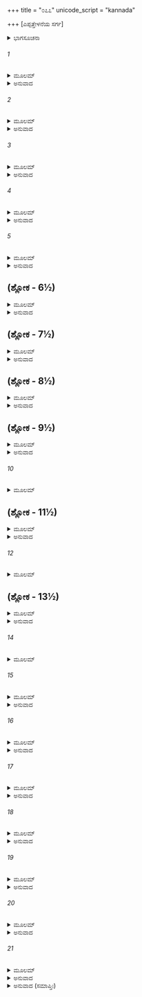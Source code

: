 +++
title = "೦೭೭"
unicode_script = "kannada"

+++
[ಎಪ್ಪತ್ತೇಳನೆಯ ಸರ್ಗ]



<details><summary>ಭಾಗಸೂಚನಾ</summary>

ಅಗಸ್ತ್ಯರು ಸ್ವರ್ಗೀಯ ಪುರುಷನೊಬ್ಬನು ಶವಭಕ್ಷಣೆ ಮಾಡಿದ ಪ್ರಸಂಗವನ್ನು ಶ್ರೀರಾಮನಿಗೆ ಹೇಳಿದುದು
</details>

###### 1


<details><summary>ಮೂಲಮ್</summary>

ಪುರಾ ತ್ರೇತಾಯುಗೇ ರಾಮ ಬಭೂವಂ ಬಹುವಿಸ್ತರಮ್ ।  
ಸಮಂತಾದ್ಯೋಜನಶತಂ ವಿಮೃಗಂ ಪಕ್ಷಿವರ್ಜಿತಮ್ ॥
</details>

<details><summary>ಅನುವಾದ</summary>

(ಅಗಸ್ತ್ಯರು ಹೇಳುತ್ತಾರೆ -) ಶ್ರೀರಾಮಾ! ಹಿಂದಿನ ತ್ರೇತಾಯುಗದ ಮಾತು - ಒಂದು ಬಹಳ ದೊಡ್ಡ ವನವಿತ್ತು, ಅದು ಸುತ್ತಲೂ ನೂರು ಯೋಜನ ವ್ಯಾಪಿಸಿತ್ತು; ಆದರೆ ಆ ವನದಲ್ಲಿ ಪಶು-ಪಕ್ಷಿಗಳು ಇರಲಿಲ್ಲ.॥1॥
</details>

###### 2


<details><summary>ಮೂಲಮ್</summary>

ತಸ್ಮಿನ್ನಿರ್ಮಾನುಷೇಽರಣ್ಯೇ ಕುರ್ವಾಣಸ್ತಪ ಉತ್ತಮಮ್ ।  
ಅಹಮಾಕ್ರಮಿತುಂ ಸೌಮ್ಯ ತದರಣ್ಯ ಮುಪಾಗಮಮ್ ॥
</details>

<details><summary>ಅನುವಾದ</summary>

ಸೌಮ್ಯ! ಆ ನಿರ್ಜನ ವನದಲ್ಲಿ ಉತ್ತಮ ತಪಸ್ಸು ಮಾಡಲು ಉಪಯುಕ್ತ ಸ್ಥಾನವನ್ನು ಹುಡುಕುತ್ತಾ ತಿರುಗಾಡುತ್ತಾ ನಾನು ಅಲ್ಲಿಗೆ ಹೋದೆ.॥2॥
</details>

###### 3


<details><summary>ಮೂಲಮ್</summary>

ತಸ್ಯ ರೂಪಮರಣ್ಯಸ್ಯ ನಿರ್ದೇಷ್ಟುಂ ನ ಶಶಾಕ ಹ ।  
ಫಲಮೂಲೈಃ ಸುಖಾಸ್ವಾದೈರ್ಬಹುರೂಪೈಶ್ಚ ಪಾದಪೈಃ ॥
</details>

<details><summary>ಅನುವಾದ</summary>

ಆ ವನವು ಎಷ್ಟು ಸುಖದಾಯಕ ಇದ್ದಿತೋ, ಅದನ್ನು ತಿಳಿಸಲು ನಾನು ಅಸಮರ್ಥನಾಗಿದ್ದೇನೆ. ಸ್ವಾದಿಷ್ಟ ಫಲ-ಮೂಲ ಹಾಗೂ ಅನೇಕ ಆಕಾರದ ಬಣ್ಣದ ವೃಕ್ಷಗಳು ಅದರ ಶೋಭೆ ಹೆಚ್ಚಿಸಿದ್ದವು.॥3॥
</details>

###### 4


<details><summary>ಮೂಲಮ್</summary>

ತಸ್ಯಾರಣ್ಯಸ್ಯ ಮಧ್ಯೇ ತು ಸರೋ ಯೋಜನಮಾಯತಮ್ ।  
ಹಂಸಕಾರಂಡವಾಕೀರ್ಣಂ ಚಕ್ರವಾಕೋಪಶೋಭಿತಮ್ ॥
</details>

<details><summary>ಅನುವಾದ</summary>

ಆ ವನದ ಮಧ್ಯದಲ್ಲಿ ಒಂದು ಸರೋವರವಿತ್ತು, ಅದರ ಉದ್ದ-ಅಗಲ ಒಂದೊಂದು ಯೋಜನವಿತ್ತು. ಅದರಲ್ಲಿ ಹಂಸ, ಕಾರಂಡವ, ಮೊದಲಾದ ಜಲಪಕ್ಷಿಗಳಿದ್ದು, ಚಕ್ರವಾಕಗಳ ಜೋಡಿಗಳು ಅದರ ಶೋಭೆ ಹೆಚ್ಚಿಸಿದ್ದವು.॥4॥
</details>

###### 5


<details><summary>ಮೂಲಮ್</summary>

ಪದ್ಮೋತ್ಪಲಸಮಾಕೀರ್ಣಂ ಸಮತಿಕ್ರಾಂತಶೈವಲಮ್ ।  
ತದಾಶ್ಚರ್ಯಮಿವಾತ್ಯರ್ಥಂ ಸುಖಾಸ್ವಾದಮನುತ್ತಮಮ್ ॥
</details>

<details><summary>ಅನುವಾದ</summary>

ಅದರಲ್ಲಿ ಕಮಲ, ನೈದಿಲೆ ಅರಳಿದ್ದವು, ಸರೋವರಕ್ಕೆ ಯಾವುದೇ ಹೆಸರಿರಲಿಲ್ಲ. ಆ ಪರಮೋತ್ತಮ ಸರೋವರ ಅತ್ಯಂತ ಆಶ್ಚರ್ಯಮಯವಾಗಿ ಕಾಣುತ್ತಿತ್ತು. ಅದರ ನೀರು ಕುಡಿಯಲು ಸ್ವಾದಿಷ್ಟ ಮತ್ತು ಸುಖದವಾಗಿತ್ತು.॥5॥
</details>

## (ಶ್ಲೋಕ - 6½)


<details><summary>ಮೂಲಮ್</summary>

ಅರಜಸ್ಕಂ ತದಕ್ಷೋಭ್ಯಂ ಶ್ರೀಮತ್ಪಕ್ಷಿಗಣಾಯುತಮ್ ।  
ತಸ್ಮಿನ್ ಸರಃಸಮೀಪೇತು ಮಹದದ್ಭುತಮಾಶ್ರಮಮ್ ॥  
ಪುರಾಣಂಪುಣ್ಯಮತ್ಯರ್ಥಂ ತಪಸ್ವಿಜನವರ್ಜಿತಮ್ ।
</details>

<details><summary>ಅನುವಾದ</summary>

ಕೆಸರಿಲ್ಲದೆ ಅದು ಸ್ವಚ್ಛವಾಗಿತ್ತು. ಅದನ್ನು ಯಾರೂ ದಾಟಲಾರರು. ಅದರೊಳಗೆ ಸುಂದರ ಪಕ್ಷಿಳು ಕಲರವ ಮಾಡುತ್ತಿದ್ದವು. ಆ ಸರೋವರದ ಬಳಿ ಒಂದು ಪುರಾತನ, ವಿಶಾಲ, ಅದ್ಭುತ ಆಶ್ರಮವಿದ್ದು, ಆದರೆ ಒಬ್ಬನೂ ತಪಸ್ವಿಗಳು ಇರಲಿಲ್ಲ.॥6½॥
</details>

## (ಶ್ಲೋಕ - 7½)


<details><summary>ಮೂಲಮ್</summary>

ತತ್ರಾಹಮವಸಂ ರಾತ್ರಿಂ ನೈದಾಘೀಂ ಪುರುಷರ್ಷಭ ॥  
ಪ್ರಭಾತೇ ಕಲ್ಯಮುತ್ಥಾಯ ಸರಸ್ತದುಪಚಕ್ರಮೇ ।
</details>

<details><summary>ಅನುವಾದ</summary>

ಪುರುಷಶ್ರೇಷ್ಠನೇ! ಗ್ರೀಷ್ಮಋತುವಿನ ರಾತ್ರಿಯಲ್ಲಿ ನಾನು ಆ ಆಶ್ರಮದಲ್ಲಿ ತಂಗಿದ್ದೆ. ಪ್ರಾತಃಕಾಲ ಎದ್ದು ಸ್ನಾನಾದಿ ಗಳಿಗಾಗಿ ನಾನು ಆ ಸರೋವರದ ತಡಿಗೆ ಹೋದೆ.॥7½॥
</details>

## (ಶ್ಲೋಕ - 8½)


<details><summary>ಮೂಲಮ್</summary>

ಅಥಾಪಶ್ಯಂ ಶವಂ ತತ್ರ ಸುಪುಷ್ಟಮರಜಃ ಕ್ವಚಿತ್ ॥  
ತಿಷ್ಠಂತಂ ಪರಯಾ ಲಕ್ಷ್ಮ್ಯಾ ತಸ್ಮಿಂಸ್ತೋಯಾಶಯೇ ನೃಪ ।
</details>

<details><summary>ಅನುವಾದ</summary>

ಆಗ ನನಗೆ ಅಲ್ಲಿ ಹೃಷ್ಟ-ಪುಷ್ಟವಾದ, ನಿರ್ಮಲವಾದ ಒಂದು ಶವ ಕಂಡುಬಂತು. ಅದರಲ್ಲಿ ಎಲ್ಲಿಯೂ ಮಲಿನತೆ ಇರಲಿಲ್ಲ. ನರೇಶ್ವರ! ಆ ಶವವು ಜಲಾಶಯದ ತೀರದಲ್ಲಿ ಬಿದ್ದಿತ್ತು.॥8½॥
</details>

## (ಶ್ಲೋಕ - 9½)


<details><summary>ಮೂಲಮ್</summary>

ತಮರ್ಥಂ ಚಿಂತಯಾನೋಹಂ ಮುಹೂರ್ತಂ ತತ್ರ ರಾಘವ ॥  
ವಿಷ್ಠಿತೋಽಸ್ಮಿ ಸರಸ್ತೀರೇ ಕಿಂ ನ್ವಿದಂ ಸ್ಯಾದಿತಿಪ್ರಭೋ ।
</details>

<details><summary>ಅನುವಾದ</summary>

ಪ್ರಭೋ! ರಘುನಂದನ! ಇದೇನು ಎಂದು ನಾನು ಆ ಶವದ ಕುರಿತು ಯೋಚಿಸುತ್ತಿದ್ದೆ. ಅಲ್ಲಿ ಎರಡು ಗಳಿಗೆ ಆ ಪುಷ್ಕರಿಣಿಯ ತೀರದಲ್ಲಿ ಕುಳಿತ್ತಿದ್ದೆ.॥9½॥
</details>

###### 10


<details><summary>ಮೂಲಮ್</summary>

ಅಥಾಪಶ್ಯಂ ಮುಹೂರ್ತಾತ್ತು ದಿವ್ಯಮದ್ಭುತದರ್ಶನಮ್ ॥
</details>

## (ಶ್ಲೋಕ - 11½)


<details><summary>ಮೂಲಮ್</summary>

ವಿಮಾನಂ ಪರಮೋದಾರಂ ಹಂಸಯುಕ್ತಂ ಮನೋಜವಮ್ ।  
ಅತ್ಯರ್ಥಂಸ್ವರ್ಗಿಣಂ ತತ್ರ ವಿಮಾನೇ ರಘುನಂದನ ॥  
ಉಪಾಸ್ತೇಽಪ್ಸರಸಾಂ ವೀರ ಸಹಸ್ರಂ ದಿವ್ಯಭೂಷಣಮ್ ।
</details>

<details><summary>ಅನುವಾದ</summary>

ಎರಡು ಗಳಿಗೆ ಕಳೆಯುತ್ತಲೇ ಅಲ್ಲಿ ಒಂದು ದಿವ್ಯ, ಅದ್ಭುತ, ಉತ್ತಮ ಹಂಸಯುಕ್ತ, ಮನೋವೇಗದಂತಹ ವಿಮಾನ ಇಳಿಯಿತು. ರಘುನಂದನ! ಆ ವಿಮಾನದಲ್ಲಿ ಅತ್ಯಂತ ರೂಪವಂತ ಓರ್ವ ಸ್ವರ್ಗವಾಸೀ ದೇವತೆ ಕುಳಿತ್ತಿದ್ದನು. ದಿವ್ಯ ಆಭೂಷಣಗಳಿಂದ ವಿಭೂಷಿತ ಸಾವಿರಾರು ಅಪ್ಸರೆಯರು ಅವನ ಸೇವೆಗಾಗಿ ಅದರಲ್ಲಿ ಕುಳಿತ್ತಿದ್ದರು.॥10-11½॥
</details>

###### 12


<details><summary>ಮೂಲಮ್</summary>

ಗಾಯಂತಿ ಕಾಶ್ಚಿದ್ ರಮ್ಯಾಣಿ ವಾದಯಂತಿ ತಥಾಪರಾಃ ॥
</details>

## (ಶ್ಲೋಕ - 13½)


<details><summary>ಮೂಲಮ್</summary>

ಮೃದಂಗ ವೀಣಾಪಣವಾನ್ ನೃತ್ಯಂತಿ ಚ ತಥಾಪರಾಃ ।  
ಅಪರಾಶ್ಚಂದ್ರರಶ್ಮ್ಯಾಭೈರ್ಹೇಮದಂಡೈರ್ಮಹಾಧನೈಃ ॥  
ದೋಧೂಯುರ್ವದನಂ ತಸ್ಯ ಪುಂಡರೀಕನಿಭೇಕ್ಷಣಾಃ ।
</details>

<details><summary>ಅನುವಾದ</summary>

ಅವರಲ್ಲಿ ಕೆಲವರು ಮನೋಹರ ಹಾಡು ಹಾಡುತ್ತಿದ್ದರೆ, ಕೆಲವರು ಮೃದಂಗ, ವೀಣೆ, ಪಣವ ಮೊದಲಾದ ವಾದ್ಯಗಳನ್ನು ನುಡಿಸುತ್ತಿದ್ದರು. ಇತರ ಅನೇಕ ಅಪ್ಸರೆಯರು ನಾಟ್ಯವಾಡುತ್ತಿದ್ದರು. ಅರಳಿದ ಕಮಲಗಳಂತೆ ನೇತ್ರಗಳುಳ್ಳ ಇತರ ಅಪ್ಸರೆ ಯರು ಸ್ವರ್ಣಮಯ ದಂಡದಿಂದ ವಿಭೂಷಿತ, ಚಂದ್ರನಂತೆ ಬೆಳ್ಳಗಿನ ಚಾಮರಗಳನ್ನು ಬೀಸುತ್ತಾ ಸ್ವರ್ಗವಾಸೀ ದೇವತೆಗೆ ಗಾಳಿ ಹಾಕುತ್ತಿದ್ದರು.॥12-13½॥
</details>

###### 14


<details><summary>ಮೂಲಮ್</summary>

ತತಃ ಸಿಂಹಾಸನಂ ಹಿತ್ವಾ ಮೇರುಕೂಟಮಿವಾಂಶುಮಾನ್ ॥
</details>

###### 15


<details><summary>ಮೂಲಮ್</summary>

ಪಶ್ಯತೋ ಮೇ ತದಾ ರಾಮ ವಿಮಾನಾದವರುಹ್ಯ ಚ ।  
ತಂ ಶವಂಭಕ್ಷಯಾಮಾಸ ಸ ಸ್ವರ್ಗೀ ರಘುನಂದನ ॥
</details>

<details><summary>ಅನುವಾದ</summary>

ರಘುಕುಲನಂದನ ಶ್ರೀರಾಮಾ! ಅನಂತರ ಸೂರ್ಯನು ಮೇರುಪರ್ವತದಿಂದ ಕೆಳಗೆ ಇಳಿಯುವಂತೆ ಆ ಸ್ವರ್ಗವಾಸೀ ಪುರುಷನು ವಿಮಾನದಿಂದ ಇಳಿದು ನಾನು ನೋಡು-ನೋಡುತ್ತಿರುವಂತೆಯೇ ಆ ಶವವನ್ನು ಭಕ್ಷಿಸಿದನು.॥14-15॥
</details>

###### 16


<details><summary>ಮೂಲಮ್</summary>

ತತೋ ಭುಕ್ತ್ವಾ ಯಥಾಕಾಮಂ ಮಾಂಸಂ ಬಹು ಸುಪೀವರಮ್ ।  
ಅವತೀರ್ಯ ತತಃ ಸ್ವರ್ಗೀ ಸಂಸ್ಪ್ರಷ್ಟುಮುಪಚಕ್ರಮೇ ॥
</details>

<details><summary>ಅನುವಾದ</summary>

ಸ್ವೇಚ್ಛೆಯಿಂದ ಆ ಸುಪುಷ್ಟ, ಸಾಕಷ್ಟು ಮಾಂಸವನ್ನು ತಿಂದು ಈ ಸ್ವರ್ಗೀಯ ದೇವತೆ ಸರೋವರಕ್ಕೆ ಇಳಿದು ಕೈ-ಬಾಯಿ ತೊಳೆಯತೊಡಗಿದನು.॥16॥
</details>

###### 17


<details><summary>ಮೂಲಮ್</summary>

ಉಪಸ್ಪೃಶ್ಯ ಯಥಾನ್ಯಾಯಂ ಸ ಸ್ವರ್ಗೀ ರಘುನಂದನ ।  
ಆರೋಢುಮುಪಚಕ್ರಾಮ ವಿಮಾನವರಮುತ್ತಮಮ್ ॥
</details>

<details><summary>ಅನುವಾದ</summary>

ರಘುನಂದನ! ಯಥೋಚಿತ ಬಾಯಿ ಮುಕ್ಕಳಿಸಿ ಆಚಮನ ಮಾಡಿ ಆ ಸ್ವರ್ಗವಾಸೀ ಪುರುಷನು ಆ ಉತ್ತಮ ವಿಮಾನವನ್ನು ಏರಲು ತೊಡಗಿದನು.॥17॥
</details>

###### 18


<details><summary>ಮೂಲಮ್</summary>

ತಮಹಂ ದೇವಸಂಕಾಶಮಾರೋಹಂತಮುದೀಕ್ಷ್ಯ ವೈ ।  
ಅಥಾಹಮಬ್ರುವಂವಾಕ್ಯಂ ತಮೇವ ಪುರುಷರ್ಷಭ ॥
</details>

<details><summary>ಅನುವಾದ</summary>

ಪುರುಷೋತ್ತಮ! ಆ ದೇವತುಲ್ಯ ಪುರುಷನು ವಿಮಾನವನ್ನು ಏರುವಾಗ ನಾನು ಅವನಲ್ಲಿ ಕೇಳಿದೆ.॥18॥
</details>

###### 19


<details><summary>ಮೂಲಮ್</summary>

ಕೋ ಭವಾನ್ದೇವಸಂಕಾಶ ಆಹಾರಶ್ಚ ವಿಗರ್ಹಿತಃ ।  
ತ್ವಯೇದಂ ಭುಜ್ಯತೇ ಸೌಮ್ಯ ಕಿಮರ್ಥಂ ವಕ್ತುಮರ್ಹಸಿ ॥
</details>

<details><summary>ಅನುವಾದ</summary>

ಸೌಮ್ಯ! ದೇವೋತ್ತಮ ಪುರುಷನೇ! ನೀವು ಯಾರು? ಯಾತಕ್ಕಾಗಿ ಇಂತಹ ಘ್ರಣಿತ ಆಹಾರ ಸ್ವೀಕರಿಸುತ್ತಿರುವಿರಿ? ಇದನ್ನು ತಿಳಿಸುವ ಕೃಪೆ ಮಾಡಿರಿ.॥19॥
</details>

###### 20


<details><summary>ಮೂಲಮ್</summary>

ಕಸ್ಯ ಸ್ಯಾದೀದೃಶೋ ಭಾವ ಆಹಾರೋ ದೇವಸಮ್ಮತಃ ।  
ಆಶ್ಚರ್ಯಂ ವರ್ತತೇ ಸೌಮ್ಯ ಶ್ರೋತುಮಿಚ್ಛಾಮಿ ತತ್ತ್ವತಃ ।  
ನಾಹವೌಪಯಿಕಂ ಮನ್ಯೇ ತವ ಭಕ್ಷ್ಯಮಿಮಂಶವಮ್ ॥
</details>

<details><summary>ಅನುವಾದ</summary>

ದೇವತುಲ್ಯ ತೇಜಸ್ವೀ ಪುರುಷನೇ! ಇಂತಹ ದಿವ್ಯ ಸ್ವರೂಪ ಮತ್ತು ಇಂತಹ ನಿಂದ್ಯವಾದ ಆಹಾರ ಯಾರದಾಗಬಹುದು? ನಿಮ್ಮಲ್ಲಿ ಈ ಎರಡೂ ಆಶ್ಚರ್ಯಜನಕ ಮಾತುಗಳಿವೆ. ಆದ್ದರಿಂದ ನಾನು ಇದರ ಯಥಾರ್ಥ ರಹಸ್ಯ ಕೇಳಲು ಬಯಸುತ್ತೇನೆ. ಏಕೆಂದರೆ ಈ ಶವವು ನಿಮಗೆ ಯೋಗ್ಯ ಆಹಾರವೆಂದು ನಾನು ತಿಳಿಯುವುದಿಲ್ಲ.॥20॥
</details>

###### 21


<details><summary>ಮೂಲಮ್</summary>

ಇತ್ಯೇವಮುಕ್ತಃ ಸ ನರೇಂದ್ರನಾಕೀ  
ಕೌತೂಹಲಾತ್ಸೂನೃತಯಾ ಗಿರಾ ಚ ।  
ಶ್ರುತ್ವಾ ಚ ವಾಕ್ಯಂ ಮಮ ಸರ್ವಮೇತತ್  
ಸರ್ವಂ ತಥಾ ಚಾಕಥಯನ್ಮಮೇತಿ ॥
</details>

<details><summary>ಅನುವಾದ</summary>

ನರೇಶ್ವರ! ಕುತೂಹಲದಿಂದ ನಾನು ಮಧುರ ವಾಣಿಯಲ್ಲಿ ಆ ಸ್ವರ್ಗೀಯ ಪುರುಷನಲ್ಲಿ ಹೀಗೆ ಕೇಳಿದಾಗ ನನ್ನ ಮಾತುಗಳನ್ನು ಕೇಳಿ ಅವರು ನನಗೆ ಎಲ್ಲವನ್ನು ತಿಳಿಸಿದರು.॥21॥
</details>

<details><summary>ಅನುವಾದ (ಸಮಾಪ್ತಿಃ)</summary>

ಶ್ರೀವಾಲ್ಮೀಕಿ ವಿರಚಿತ ಆರ್ಷರಾಮಾಯಣ ಆದಿಕಾವ್ಯದ ಉತ್ತರ ಕಾಂಡದಲ್ಲಿ ಎಪ್ಪತ್ತೇಳನೆಯ ಸರ್ಗ ಪೂರ್ಣವಾಯಿತು. ॥77॥
</details>

